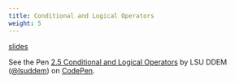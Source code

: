 ```yaml
---
title: Conditional and Logical Operators
weight: 5
---
```


[slides](../presentation8)

<p data-height="600" data-theme-id="33744" data-slug-hash="834bee751e9122c4d293f963a3a36740" data-default-tab="js" data-user="lsuddem" data-embed-version="2" data-pen-title="2.5 Conditional and Logical Operators" data-editable="true" class="codepen">See the Pen <a href="https://codepen.io/lsuddem/pen/834bee751e9122c4d293f963a3a36740/">2.5 Conditional and Logical Operators</a> by LSU DDEM (<a href="https://codepen.io/lsuddem">@lsuddem</a>) on <a href="https://codepen.io">CodePen</a>.</p>
<script async src="https://static.codepen.io/assets/embed/ei.js"></script>